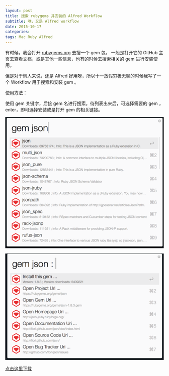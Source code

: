 ```yaml
---
layout: post
title: 搜索 rubygems 并安装的 Alfred Workflow
subtitle: 嘿，又是 Alfred workflow
date: 2015-10-17
categories:
tags: Mac Ruby Alfred
---
```


有时候，我会打开 [rubygems.org](https://rubygems.org) 去搜一个 gem 包。 一般是打开它的 GitHub 主页去查看文档，或是其他一些信息，也有的时候去搜索相关的 gem 进行安装使用。

但是对于懒人来说，还是 Alfred 好用呀，所以十一放假穷极无聊的时候我写了一个 Workflow 用于搜索和安装 gem 。

使用方法：

使用 gem 关键字，后接 gem 名进行搜索。待列表出来后，可选择需要的 gem ，enter，即可选择安装或是打开 gem 的相关链接。

![](/img/in-post/1.png)


![](/img/in-post/2.png)


[点击这里下载](https://github.com/echohn/ruby_gems_org_alfred_workflow/raw/master/RubyGems.alfredworkflow)





